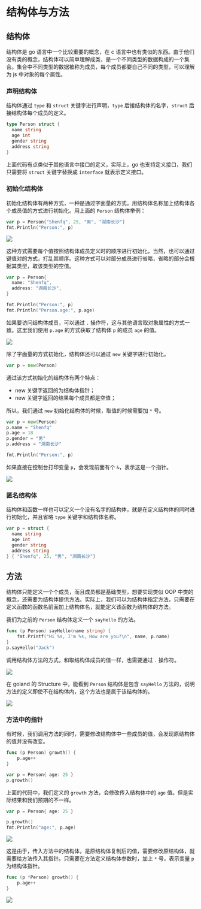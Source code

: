 # 结构体与方法

## 结构体

结构体是 go 语言中一个比较重要的概念，在 c 语言中也有类似的东西。由于他们没有类的概念，结构体可以简单理解成类，是一个不同类型的数据构成的一个集合。集合中不同类型的数据被称为成员，每个成员都要自己不同的类型，可以理解为 js 中对象的每个属性。

### 声明结构体

结构体通过 `type` 和 `struct` 关键字进行声明，`type` 后接结构体的名字，`struct` 后接结构体每个成员的定义。

```go
type Person struct {
  name string
  age int
  gender string
  address string
}
```

上面代码有点类似于其他语言中接口的定义，实际上，go 也支持定义接口，我们只需要将 `struct` 关键字替换成 `interface` 就表示定义接口。

### 初始化结构体

初始化结构体有两种方式，一种是通过字面量的方式，用结构体名称加上结构体各个成员值的方式进行初始化。用上面的 `Person` 结构体举例：

```go
var p = Person{"Shenfq", 25, "男", "湖南长沙"}
fmt.Println("Person:", p)
```

![](https://file.shenfq.com/pic/20210418162456.png)

这种方式需要每个值按照结构体成员定义时的顺序进行初始化，当然，也可以通过键值对的方式，打乱其顺序。这种方式可以对部分成员进行省略，省略的部分会根据其类型，取该类型的空值。

```go
var p = Person{
  name: "Shenfq",
  address: "湖南长沙",
}

fmt.Println("Person:", p)
fmt.Println("Person.age:", p.age)
```

如果要访问结构体成员，可以通过 `.` 操作符，这与其他语言取对象属性的方式一致。这里我们使用 `p.age` 的方式获取了结构体 `p` 的成员 `age` 的值。

![](https://file.shenfq.com/pic/20210418162725.png)

除了字面量的方式初始化，结构体还可以通过 `new` 关键字进行初始化。

```go
var p = new(Person)
```

通过该方式初始化的结构体有两个特点：

- new 关键字返回的为结构体指针；
- new 关键字返回的结果每个成员都是空值；

所以，我们通过 `new` 初始化结构体的时候，取值的时候需要加 `*` 号。

```go
var p = new(Person)
p.name = "Shenfq"
p.age = 18
p.gender = "男"
p.address = "湖南长沙"

fmt.Println("Person:", p)
```

如果直接在控制台打印变量 `p`，会发现前面有个 `&`，表示这是一个指针。

![](https://file.shenfq.com/pic/20210418204339.png)

### 匿名结构体

结构体和函数一样也可以定义一个没有名字的结构体，就是在定义结构体的同时进行初始化，并且省略 `type` 关键字和结构体名称。

```go
var p = struct {
  name string
  age int
  gender string
  address string
} { "Shenfq", 25, "男", "湖南长沙"}
```

## 方法

结构体只能定义一个个成员，而且成员都是基础类型，想要实现类似 OOP 中类的概念，还需要为结构体提供方法。实际上，我们可以为结构体指定方法，只需要在定义函数的函数名前面加上结构体名，就能定义该函数为结构体的方法。

我们为之前的 `Person` 结构体定义一个 `sayHello` 的方法。

```go
func (p Person) sayHello(name string) {
	fmt.Printf("Hi %s, I'm %s, How are you?\n", name, p.name)
}
p.sayHello("Jack")
```

调用结构体方法的方式，和取结构体成员的值一样，也需要通过 `.` 操作符。

![](https://file.shenfq.com/pic/20210419103247.png)

在 goland 的 Structure 中，能看到 `Person` 结构体是包含 `sayHello` 方法的，说明方法的定义即使不在结构体内，这个方法也是属于该结构体的。

![](https://file.shenfq.com/pic/20210419141849.png)

### 方法中的指针

有时候，我们调用方法的同时，需要修改结构体中一些成员的值，会发现原结构体的值并没有改变。

```go
func (p Person) growth() {
	p.age++
}

var p = Person{ age: 25 }
p.growth()
```

上面的代码中，我们定义的 `growth` 方法，会修改传入结构体中的 `age` 值。但是实际结果和我们预期的不一样。

```go
var p = Person{ age: 25 }

p.growth()
fmt.Println("age:", p.age)
```

![](https://file.shenfq.com/pic/20210419161602.png)

这是由于，传入方法中的结构体，是原结构体复制后的值，需要修改原结构体，就需要给方法传入其指针。只需要在方法定义结构体参数时，加上 `*` 号，表示变量 `p` 为结构体指针。

```go
func (p *Person) growth() {
	p.age++
}
```

![](https://file.shenfq.com/pic/20210419161824.png)